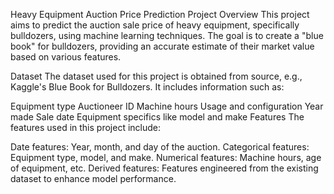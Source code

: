 Heavy Equipment Auction Price Prediction
Project Overview
This project aims to predict the auction sale price of heavy equipment, specifically bulldozers, using machine learning techniques. The goal is to create a "blue book" for bulldozers, providing an accurate estimate of their market value based on various features.

Dataset
The dataset used for this project is obtained from source, e.g., Kaggle's Blue Book for Bulldozers. It includes information such as:

Equipment type
Auctioneer ID
Machine hours
Usage and configuration
Year made
Sale date
Equipment specifics like model and make
Features
The features used in this project include:

Date features: Year, month, and day of the auction.
Categorical features: Equipment type, model, and make.
Numerical features: Machine hours, age of equipment, etc.
Derived features: Features engineered from the existing dataset to enhance model performance.
